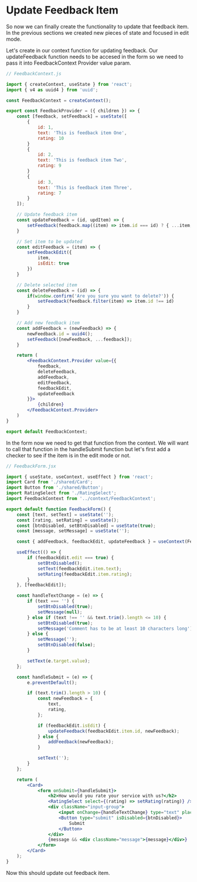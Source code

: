 # **Update Feedback Item**

So now we can finally create the functionality to update that feedback item. In the previous sections we created new pieces of state and focused in edit mode.

Let's create in our context function for updating feedback.
Our updateFeedback function needs to be accesed in the form so we need to pass it into FeedbackContext Provider value param.

```jsx
// FeedbackContext.js

import { createContext, useState } from 'react';
import { v4 as uuid4 } from 'uuid';

const FeedbackContext = createContext();

export const FeedbackProvider = ({ children }) => {
    const [feedback, setFeedback] = useState([
        {
            id: 1,
            text: 'This is feedback item One',
            rating: 10
        }
        {
            id: 2,
            text: 'This is feedback item Two',
            rating: 9
        }
        {
            id: 3,
            text: 'This is feedback item Three',
            rating: 7
        }
    ]);

    // Update feedback item
    const updateFeedback = (id, updItem) => {
        setFeedback(feedback.map((item) => item.id === id) ? { ...item, ...updItem } : item);
    }

    // Set item to be updated
    const editFeedback = (item) => {
        setFeedbackEdit({
            item,
            isEdit: true
        })
    }

    // Delete selected item
    const deleteFeedback = (id) => {
        if(window.confirm('Are you sure you want to delete?')) {
            setFeedback(feedback.filter(item) => item.id !== id)
        }
    }

    // Add new feedback item
    const addFeedback = (newFeedback) => {
        newFeedback.id = uuid4();
        setFeedback([newFeedback, ...feedback]);
    }

    return (
        <FeedbackContext.Provider value={{
            feedback,
            deleteFeedback,
            addFeedback,
            editFeedback,
            feedbackEdit,
            updateFeedback
        }}>
            {children}
        </FeedbackContext.Provider>
    )
}

export default FeedbackContext;
```

In the form now we need to get that function from the context. We will want to call that function in the handleSubmit function but let's first add a checker to see if the item is in the edit mode or not.

```jsx
// FeedbackForm.jsx

import { useState, useContext, useEffect } from 'react';
import Card from './shared/Card';
import Button from './shared/Button';
import RatingSelect from './RatingSelect';
import FeedbackContext from '../context/FeedbackContext';

export default function FeedbackForm() {
	const [text, setText] = useState('');
	const [rating, setRating] = useState();
	const [btnDisabled, setBtnDisabled] = useState(true);
	const [message, setMessage] = useState('');

	const { addFeedback, feedbackEdit, updateFeedback } = useContext(FeedbackContext);

	useEffect(() => {
		if (feedbackEdit.edit === true) {
			setBtnDisabled();
			setText(feedbackEdit.item.text);
			setRating(feedbackEdit.item.rating);
		}
	}, [feedbackEdit]);

	const handleTextChange = (e) => {
		if (text === '') {
			setBtnDisabled(true);
			setMessage(null);
		} else if (text !== '' && text.trim().length <= 10) {
			setBtnDisabled(true);
			setMessage('Comment has to be at least 10 characters long');
		} else {
			setMessage('');
			setBtnDisabled(false);
		}

		setText(e.target.value);
	};

	const handleSubmit = (e) => {
		e.preventDefault();

		if (text.trim().length > 10) {
			const newFeedback = {
				text,
				rating,
			};

			if (feedbackEdit.isEdit) {
				updateFeedback(feedbackEdit.item.id, newFeedback);
			} else {
				addFeedback(newFeedback);
			}

			setText('');
		}
	};

	return (
		<Card>
			<form onSubmit={handleSubmit}>
				<h2>How would you rate your service with us?</h2>
				<RatingSelect select={(rating) => setRating(rating)} />
				<div className="input-group">
					<input onChange={handleTextChange} type="text" placeholder="Write a review" value={text} />
					<Button type="submit" isDisabled={btnDisabled}>
						Submit
					</Button>
				</div>
				{message && <div className="message">{message}</div>}
			</form>
		</Card>
	);
}
```

Now this should update out feedback item.
